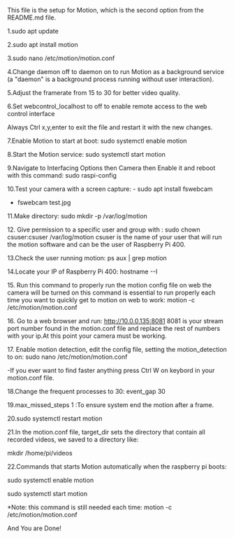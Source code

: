 This file is the setup for Motion, which is the second option from the
README.md file.

1.sudo apt update

2.sudo apt install motion

3.sudo nano /etc/motion/motion.conf

4.Change daemon off to daemon on to run Motion as a background service
(a \"daemon\" is a background process running without user interaction).

5.Adjust the framerate from 15 to 30 for better video quality.

6.Set webcontrol_localhost to off to enable remote access to the web
control interface

Always Ctrl x,y,enter to exit the file and restart it with the new
changes.

7.Enable Motion to start at boot: sudo systemctl enable motion

8.Start the Motion service: sudo systemctl start motion

9.Navigate to Interfacing Options then Camera then Enable it and reboot
with this command: sudo raspi-config

10.Test your camera with a screen capture: - sudo apt install fswebcam
 - fswebcam test.jpg

11.Make directory: sudo mkdir -p /var/log/motion

12\. Give permission to a specific user and group with : sudo chown
csuser:csuser /var/log/motion csuser is the name of your user that will
run the motion software and can be the user of Raspberry Pi 400.

13.Check the user running motion: ps aux \| grep motion

14.Locate your IP of Raspberry Pi 400: hostname --I

15\. Run this command to properly run the motion config file on web the
camera will be turned on this command is essential to run properly each
time you want to quickly get to motion on web to work: motion -c
/etc/motion/motion.conf

16\. Go to a web browser and run: http://10.0.0.135:8081 8081 is your
stream port number found in the motion.conf file and replace the rest of
numbers with your ip.At this point your camera must be working.

17\. Enable motion detection, edit the config file, setting the
motion_detection to on: sudo nano /etc/motion/motion.conf

-If you ever want to find faster anything press Ctrl W on keybord in
your motion.conf file.

18.Change the frequent processes to 30: event_gap 30

19.max_missed_steps 1 :To ensure system end the motion after a frame.

20.sudo systemctl restart motion

21.In the motion.conf file, target_dir sets the directory that contain
all recorded videos, we saved to a directory like:

mkdir /home/pi/videos

22.Commands that starts Motion automatically when the raspberry pi
boots:

sudo systemctl enable motion

sudo systemctl start motion

\*Note: this command is still needed each time: motion -c
/etc/motion/motion.conf

And You are Done!
